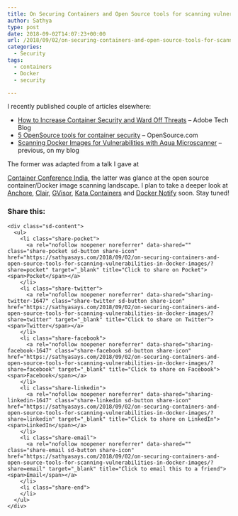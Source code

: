 ```yaml
---
title: On Securing Containers and Open Source tools for scanning vulnerabilities in Docker images
author: Sathya
type: post
date: 2018-09-02T14:07:23+00:00
url: /2018/09/02/on-securing-containers-and-open-source-tools-for-scanning-vulnerabilities-in-docker-images/
categories:
  - Security
tags:
  - containers
  - Docker
  - security

---
```

 I recently published couple of articles elsewhere: 

<li style="list-style-type: none;">
  <ul>
    <li>
      <a href="https://medium.com/adobetech/how-to-increase-container-security-and-ward-off-threats-a80d17ef2c0b">How to Increase Container Security and Ward Off Threats</a> &#8211; Adobe Tech Blog
    </li>
    <li>
      <a href="https://opensource.com/article/18/8/tools-container-security">5 OpenSource tools for container security</a> &#8211; OpenSource.com
    </li>
    <li>
      <a href="https://sathyasays.com/2018/05/28/scanning-docker-image-for-vulnerabilities-with-aqua-microscanner/" target="_blank" rel="noopener">Scanning Docker Images for Vulnerabilities with Aqua Microscanner</a> &#8211; previous, on my blog
    </li>
  </ul>
</li> The former was adapted from a talk I gave at 

<a href="http://www.containerconf.in/" target="_blank" rel="noopener">Container Conference India</a>, the latter was glance at the open source container/Docker image scanning landscape. I plan to take a deeper look at <a href="https://anchore.com/" target="_blank" rel="noopener">Anchore</a>, <a href="https://github.com/coreos/clair" target="_blank" rel="noopener">Clair</a>, <a href="https://github.com/google/gvisor" target="_blank" rel="noopener">GVisor</a>, <a href="https://katacontainers.io/" target="_blank" rel="noopener">Kata Containers</a> and <a href="https://docs.docker.com/notary/getting_started/" target="_blank" rel="noopener">Docker Notify</a> soon. Stay tuned! 

<div class="sharedaddy sd-sharing-enabled">
  <div class="robots-nocontent sd-block sd-social sd-social-icon-text sd-sharing">
    <h3 class="sd-title">
      Share this:
    </h3>
    
    <div class="sd-content">
      <ul>
        <li class="share-pocket">
          <a rel="nofollow noopener noreferrer" data-shared="" class="share-pocket sd-button share-icon" href="https://sathyasays.com/2018/09/02/on-securing-containers-and-open-source-tools-for-scanning-vulnerabilities-in-docker-images/?share=pocket" target="_blank" title="Click to share on Pocket"><span>Pocket</span></a>
        </li>
        <li class="share-twitter">
          <a rel="nofollow noopener noreferrer" data-shared="sharing-twitter-1647" class="share-twitter sd-button share-icon" href="https://sathyasays.com/2018/09/02/on-securing-containers-and-open-source-tools-for-scanning-vulnerabilities-in-docker-images/?share=twitter" target="_blank" title="Click to share on Twitter"><span>Twitter</span></a>
        </li>
        <li class="share-facebook">
          <a rel="nofollow noopener noreferrer" data-shared="sharing-facebook-1647" class="share-facebook sd-button share-icon" href="https://sathyasays.com/2018/09/02/on-securing-containers-and-open-source-tools-for-scanning-vulnerabilities-in-docker-images/?share=facebook" target="_blank" title="Click to share on Facebook"><span>Facebook</span></a>
        </li>
        <li class="share-linkedin">
          <a rel="nofollow noopener noreferrer" data-shared="sharing-linkedin-1647" class="share-linkedin sd-button share-icon" href="https://sathyasays.com/2018/09/02/on-securing-containers-and-open-source-tools-for-scanning-vulnerabilities-in-docker-images/?share=linkedin" target="_blank" title="Click to share on LinkedIn"><span>LinkedIn</span></a>
        </li>
        <li class="share-email">
          <a rel="nofollow noopener noreferrer" data-shared="" class="share-email sd-button share-icon" href="https://sathyasays.com/2018/09/02/on-securing-containers-and-open-source-tools-for-scanning-vulnerabilities-in-docker-images/?share=email" target="_blank" title="Click to email this to a friend"><span>Email</span></a>
        </li>
        <li class="share-end">
        </li>
      </ul>
    </div>
  </div>
</div>